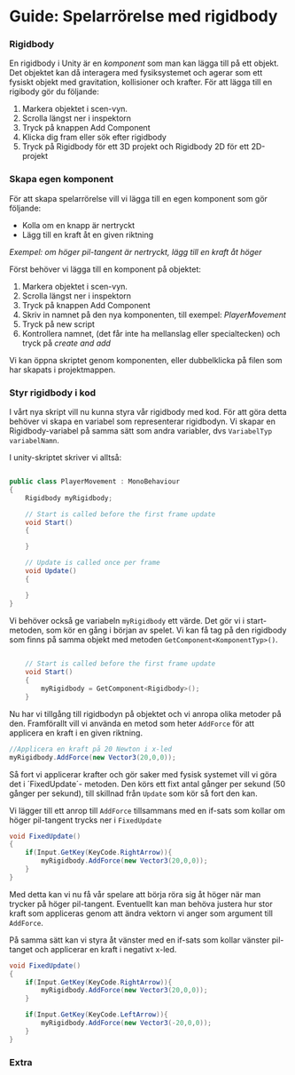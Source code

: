 # Guide: Spelarrörelse med rigidbody

### Rigidbody

En rigidbody i Unity är en *komponent* som man kan lägga till på ett objekt. Det objektet kan då interagera med fysiksystemet och agerar som ett fysiskt objekt med gravitation, kollisioner och krafter. För att lägga till en rigibody gör du följande:

1. Markera objektet i scen-vyn.
2. Scrolla längst ner i inspektorn
3. Tryck på knappen Add Component
4. Klicka dig fram eller sök efter rigidbody
5. Tryck på Rigidbody för ett 3D projekt och Rigidbody 2D för ett 2D-projekt


### Skapa egen komponent

För att skapa spelarrörelse vill vi lägga till en egen komponent som gör följande:

* Kolla om en knapp är nertryckt
* Lägg till en kraft åt en given riktning

*Exempel: om höger pil-tangent är nertryckt, lägg till en kraft åt höger*

Först behöver vi lägga till en komponent på objektet:

1. Markera objektet i scen-vyn.
2. Scrolla längst ner i inspektorn
3. Tryck på knappen Add Component
4. Skriv in namnet på den nya komponenten, till exempel: *PlayerMovement*
5. Tryck på new script
6. Kontrollera namnet, (det får inte ha mellanslag eller specialtecken) och tryck på *create and add*

Vi kan öppna skriptet genom komponenten, eller dubbelklicka på filen som har skapats i projektmappen.


### Styr rigidbody i kod

I vårt nya skript vill nu kunna styra vår rigidbody med kod. För att göra detta behöver vi skapa en variabel som representerar rigidbodyn. Vi skapar en Rigidbody-variabel på samma sätt som andra variabler, dvs `VariabelTyp variabelNamn`.

I unity-skriptet skriver vi alltså:

```csharp

public class PlayerMovement : MonoBehaviour
{
	Rigidbody myRigidbody;

	// Start is called before the first frame update
	void Start()
	{

	}

	// Update is called once per frame
	void Update()
	{

	}
}

```

Vi behöver också ge variabeln `myRigidbody` ett värde. Det gör vi i start-metoden, som kör en gång i början av spelet. Vi kan få tag på den rigidbody som finns på samma objekt med metoden `GetComponent<KomponentTyp>()`.

```csharp
	
	// Start is called before the first frame update
    void Start()
    {
    	myRigidbody = GetComponent<Rigidbody>();
    }

``` 

Nu har vi tillgång till rigidbodyn på objektet och vi anropa olika metoder på den. Framförallt vill vi använda en metod som heter `AddForce` för att applicera en kraft i en given riktning. 

```csharp
//Applicera en kraft på 20 Newton i x-led
myRigidbody.AddForce(new Vector3(20,0,0));
```

Så fort vi applicerar krafter och gör saker med fysisk systemet vill vi göra det i ´FixedUpdate´- metoden. Den körs ett fixt antal gånger per sekund (50 gånger per sekund), till skillnad från `Update` som kör så fort den kan.

Vi lägger till ett anrop till `AddForce` tillsammans med en if-sats som kollar om höger pil-tangent trycks ner i `FixedUpdate`

```csharp
void FixedUpdate()
{
	if(Input.GetKey(KeyCode.RightArrow)){
		myRigidbody.AddForce(new Vector3(20,0,0));
	}
}
```

Med detta kan vi nu få vår spelare att börja röra sig åt höger när man trycker på höger pil-tangent. Eventuellt kan man behöva justera hur stor kraft som appliceras genom att ändra vektorn vi anger som argument till `AddForce`.

På samma sätt kan vi styra åt vänster med en if-sats som kollar vänster pil-tanget och applicerar en kraft i negativt x-led.

```csharp
void FixedUpdate()
{
	if(Input.GetKey(KeyCode.RightArrow)){
		myRigidbody.AddForce(new Vector3(20,0,0));
	}

	if(Input.GetKey(KeyCode.LeftArrow)){
		myRigidbody.AddForce(new Vector3(-20,0,0));
	} 
}
```


### Extra